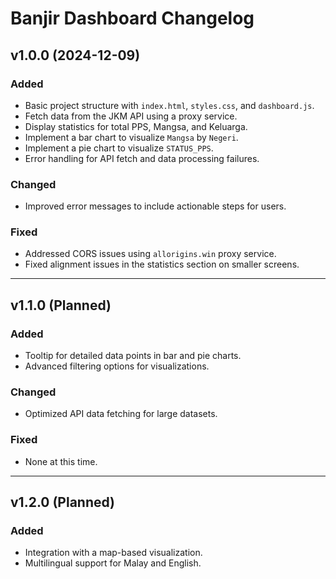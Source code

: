 # Banjir Dashboard Changelog

## v1.0.0 (2024-12-09)
### Added
- Basic project structure with `index.html`, `styles.css`, and `dashboard.js`.
- Fetch data from the JKM API using a proxy service.
- Display statistics for total PPS, Mangsa, and Keluarga.
- Implement a bar chart to visualize `Mangsa` by `Negeri`.
- Implement a pie chart to visualize `STATUS_PPS`.
- Error handling for API fetch and data processing failures.

### Changed
- Improved error messages to include actionable steps for users.

### Fixed
- Addressed CORS issues using `allorigins.win` proxy service.
- Fixed alignment issues in the statistics section on smaller screens.

---

## v1.1.0 (Planned)
### Added
- Tooltip for detailed data points in bar and pie charts.
- Advanced filtering options for visualizations.

### Changed
- Optimized API data fetching for large datasets.

### Fixed
- None at this time.

---

## v1.2.0 (Planned)
### Added
- Integration with a map-based visualization.
- Multilingual support for Malay and English.
